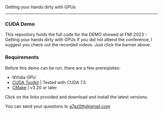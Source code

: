 Getting your hands dirty with GPUs
___
### CUDA Demo
This repository holds the full code for the DEMO showed at FMI 2023 - Getting your hands dirty with GPUs
If you did not attend the conference, I suggest you check out the recorded videos. Just click the banner above.

### Requirements

Before this demo can be run, there are a few prereqisites:
 - NVidia GPU
 - [CUDA Toolkit] | Tested with CUDA 7.5
 - [CMake] | v3.20 or later

Click on the links provided and download and install the latest versions.

 
You can send your questions to a7az0th@gmail.com

[//]: # (These are reference links used in the body of this note and get stripped out when the markdown processor does its job. There is no need to format nicely because it shouldn't be seen. Thanks SO - http://stackoverflow.com/questions/4823468/store-comments-in-markdown-syntax)
   [cuda toolkit]: <https://developer.nvidia.com/cuda-downloads>
   [cmake]: <https://cmake.org/>